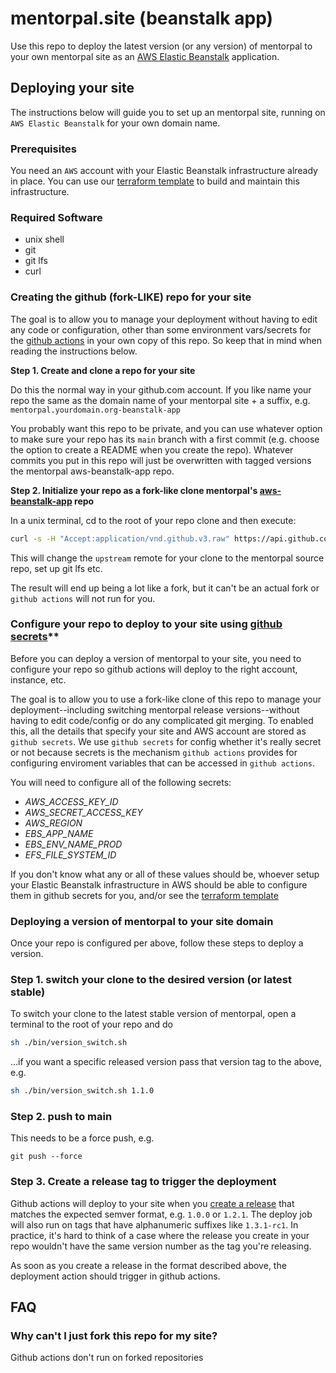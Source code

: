 # mentorpal.site (beanstalk app)

Use this repo to deploy the latest version (or any version) of mentorpal to your own mentorpal site as an [AWS Elastic Beanstalk](https://aws.amazon.com/elasticbeanstalk/) application.

## Deploying your site

The instructions below will guide you to set up an mentorpal site, running on `AWS Elastic Beanstalk` for your own domain name.

### Prerequisites

You need an `AWS` account with your Elastic Beanstalk infrastructure already in place. You can use our [terraform template](https://github.com/mentorpal/aws-beanstalk-terraform) to build and maintain this infrastructure.

### Required Software

- unix shell
- git
- git lfs
- curl

### Creating the github (fork-LIKE) repo for your site

The goal is to allow you to manage your deployment without having to edit any code or configuration, other than some environment vars/secrets for the [github actions](https://github.com/features/actions) in your own copy of this repo. So keep that in mind when reading the instructions below.

**Step 1. Create and clone a repo for your site**

Do this the normal way in your github.com account. If you like name your repo the same as the domain name of your mentorpal site + a suffix, e.g. `mentorpal.yourdomain.org-beanstalk-app`

You probably want this repo to be private, and you can use whatever option to make sure your repo has its `main` branch with a first commit (e.g. choose the option to create a README when you create the repo). Whatever commits you put in this repo will just be overwritten with tagged versions the mentorpal aws-beanstalk-app repo.

**Step 2. Initialize your repo as a fork-like clone mentorpal's [aws-beanstalk-app](https://github.com/mentorpal/aws-beanstalk-app.git) repo**

In a unix terminal, cd to the root of your repo clone and then execute:

```bash
curl -s -H "Accept:application/vnd.github.v3.raw" https://api.github.com/repos/mentorpal/aws-beanstalk-app/contents/bin/init.sh | sh
```

This will change the `upstream` remote for your clone to the mentorpal source repo, set up git lfs etc.

The result will end up being a lot like a fork, but it can't be an actual fork or `github actions` will not run for you.

### Configure your repo to deploy to your site using [github secrets](https://docs.github.com/en/actions/reference/encrypted-secrets)**

Before you can deploy a version of mentorpal to your site, you need to configure your repo so github actions will deploy to the right account, instance, etc.

The goal is to allow you to use a fork-like clone of this repo to manage your deployment--including switching mentorpal release versions--without having to edit code/config or do any complicated git merging. To enabled this, all the details that specify your site and AWS account are stored as `github secrets`. We use `github secrets` for config whether it's really secret or not because secrets is the mechanism `github actions` provides for configuring enviroment variables that can be accessed in `github actions`.

You will need to configure all of the following secrets:

 - *AWS_ACCESS_KEY_ID*
 - *AWS_SECRET_ACCESS_KEY*
 - *AWS_REGION*
 - *EBS_APP_NAME*
 - *EBS_ENV_NAME_PROD*
 - *EFS_FILE_SYSTEM_ID*

If you don't know what any or all of these values should be, whoever setup your Elastic Beanstalk infrastructure in AWS should be able to configure them in github secrets for you, and/or see the [terraform template](https://github.com/mentorpal/aws-beanstalk-terraform)

### Deploying a version of mentorpal to your site domain

Once your repo is configured per above, follow these steps to deploy a version.

### Step 1. switch your clone to the desired version (or latest stable)

To switch your clone to the latest stable version of mentorpal, open a terminal to the root of your repo and do

```bash
sh ./bin/version_switch.sh
```

...if you want a specific released version pass that version tag to the above, e.g.

```bash
sh ./bin/version_switch.sh 1.1.0
```

### Step 2. push to main

This needs to be a force push, e.g.

```
git push --force
```

### Step 3. Create a release tag to trigger the deployment

Github actions will deploy to your site when you [create a release](https://docs.github.com/en/github/administering-a-repository/managing-releases-in-a-repository#creating-a-release) that matches the expected semver format, e.g. `1.0.0` or `1.2.1`. The deploy job will also run on tags that have alphanumeric suffixes like `1.3.1-rc1`. In practice, it's hard to think of a case where the release you create in your repo wouldn't have the same version number as the tag you're releasing.

As soon as you create a release in the format described above, the deployment action should trigger in github actions.


## FAQ

### Why can't I just fork this repo for my site?

Github actions don't run on forked repositories
